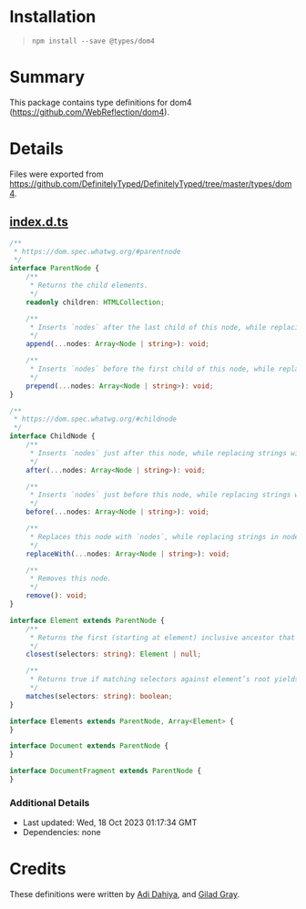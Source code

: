 # Installation
> `npm install --save @types/dom4`

# Summary
This package contains type definitions for dom4 (https://github.com/WebReflection/dom4).

# Details
Files were exported from https://github.com/DefinitelyTyped/DefinitelyTyped/tree/master/types/dom4.
## [index.d.ts](https://github.com/DefinitelyTyped/DefinitelyTyped/tree/master/types/dom4/index.d.ts)
````ts
/**
 * https://dom.spec.whatwg.org/#parentnode
 */
interface ParentNode {
    /**
     * Returns the child elements.
     */
    readonly children: HTMLCollection;

    /**
     * Inserts `nodes` after the last child of this node, while replacing strings with equivalent `Text` nodes.
     */
    append(...nodes: Array<Node | string>): void;

    /**
     * Inserts `nodes` before the first child of this node, while replacing strings with equivalent `Text` nodes.
     */
    prepend(...nodes: Array<Node | string>): void;
}

/**
 * https://dom.spec.whatwg.org/#childnode
 */
interface ChildNode {
    /**
     * Inserts `nodes` just after this node, while replacing strings with equivalent `Text` nodes.
     */
    after(...nodes: Array<Node | string>): void;

    /**
     * Inserts `nodes` just before this node, while replacing strings with equivalent `Text` nodes.
     */
    before(...nodes: Array<Node | string>): void;

    /**
     * Replaces this node with `nodes`, while replacing strings in nodes with equivalent Text nodes.
     */
    replaceWith(...nodes: Array<Node | string>): void;

    /**
     * Removes this node.
     */
    remove(): void;
}

interface Element extends ParentNode {
    /**
     * Returns the first (starting at element) inclusive ancestor that matches selectors, and null otherwise.
     */
    closest(selectors: string): Element | null;

    /**
     * Returns true if matching selectors against element’s root yields element, and false otherwise.
     */
    matches(selectors: string): boolean;
}

interface Elements extends ParentNode, Array<Element> {
}

interface Document extends ParentNode {
}

interface DocumentFragment extends ParentNode {
}

````

### Additional Details
 * Last updated: Wed, 18 Oct 2023 01:17:34 GMT
 * Dependencies: none

# Credits
These definitions were written by [Adi Dahiya](https://github.com/adidahiya), and [Gilad Gray](https://github.com/giladgray).
